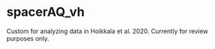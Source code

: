 # spacerAQ_vh
Custom for analyzing data in Hoikkala et al. 2020. Currently for review purposes only.

